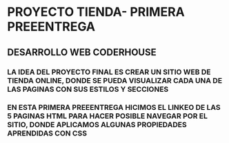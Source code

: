 # PROYECTO TIENDA- PRIMERA PREEENTREGA 

## DESARROLLO WEB CODERHOUSE

### LA IDEA DEL PROYECTO FINAL ES CREAR UN SITIO WEB DE TIENDA ONLINE, DONDE SE PUEDA VISUALIZAR CADA UNA DE LAS PAGINAS CON SUS ESTILOS Y SECCIONES 

### EN ESTA PRIMERA PREEENTREGA HICIMOS EL LINKEO DE LAS 5 PAGINAS HTML PARA HACER POSIBLE NAVEGAR POR EL SITIO, DONDE  APLICAMOS ALGUNAS PROPIEDADES APRENDIDAS CON CSS